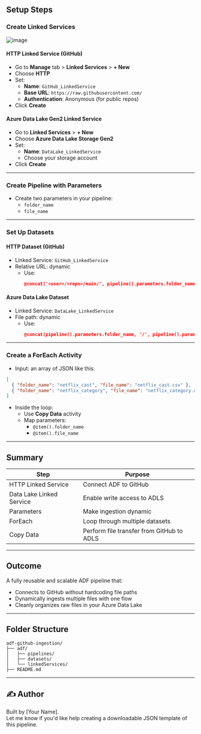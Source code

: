 ##  Setup Steps

### Create Linked Services
![image](https://github.com/user-attachments/assets/6ef0c810-0b93-4fd1-b279-d2ff55996275)

#### HTTP Linked Service (GitHub)
- Go to **Manage** tab > **Linked Services** > **+ New**
- Choose **HTTP**
- Set:
  - **Name**: `GitHub_LinkedService`
  - **Base URL**: `https://raw.githubusercontent.com/`
  - **Authentication**: Anonymous (for public repos)
- Click **Create**

#### Azure Data Lake Gen2 Linked Service
- Go to **Linked Services** > **+ New**
- Choose **Azure Data Lake Storage Gen2**
- Set:
  - **Name**: `DataLake_LinkedService`
  - Choose your storage account
- Click **Create**

---

### Create Pipeline with Parameters

- Create two parameters in your pipeline:
  - `folder_name`
  - `file_name`

---

### Set Up Datasets

#### HTTP Dataset (GitHub)
- Linked Service: `GitHub_LinkedService`
- Relative URL: dynamic
  - Use:
    ```json
    @concat('<user>/<repo>/main/', pipeline().parameters.folder_name, '/', pipeline().parameters.file_name)
    ```

#### Azure Data Lake Dataset
- Linked Service: `DataLake_LinkedService`
- File path: dynamic
  - Use:
    ```json
    @concat(pipeline().parameters.folder_name, '/', pipeline().parameters.file_name)
    ```

---

### Create a ForEach Activity

- Input: an array of JSON like this:

```json
[
  { "folder_name": "netflix_cast", "file_name": "netflix_cast.csv" },
  { "folder_name": "netflix_category", "file_name": "netflix_category.csv" }
]
```

- Inside the loop:
  - Use **Copy Data** activity
  - Map parameters:
    - `@item().folder_name`
    - `@item().file_name`

---

## Summary

| Step | Purpose |
|------|---------|
| HTTP Linked Service | Connect ADF to GitHub |
| Data Lake Linked Service | Enable write access to ADLS |
| Parameters | Make ingestion dynamic |
| ForEach | Loop through multiple datasets |
| Copy Data | Perform file transfer from GitHub to ADLS |

---

## Outcome

A fully reusable and scalable ADF pipeline that:
- Connects to GitHub without hardcoding file paths
- Dynamically ingests multiple files with one flow
- Cleanly organizes raw files in your Azure Data Lake

---

## Folder Structure

```
adf-github-ingestion/
├── adf/
│   ├── pipelines/
│   ├── datasets/
│   └── linkedServices/
├── README.md
```

---

## ✍️ Author

Built by [Your Name].  
Let me know if you'd like help creating a downloadable JSON template of this pipeline.
